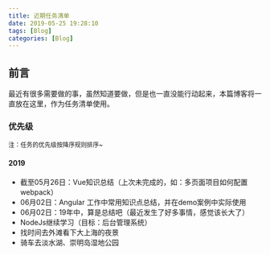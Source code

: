 ```yaml
---
title: 近期任务清单
date: 2019-05-25 19:28:10
tags: [Blog]
categories: [Blog]
---
```


## 前言

​	最近有很多需要做的事，虽然知道要做，但是也一直没能行动起来，本篇博客将一直放在这里，作为任务清单使用。

### 优先级

<p style='font-size: 12px'>注：任务的优先级按降序规则排序~</p>

#### 2019

- 截至05月26日：Vue知识总结（上次未完成的，如：多页面项目如何配置webpack）
- 06月02日：Angular 工作中常用知识点总结，并在demo案例中实际使用
- 06月02日：19年中，算是总结吧（最近发生了好多事情，感觉该长大了）
- NodeJs继续学习（目标：后台管理系统）
- 找时间去外滩看下大上海的夜景
- 骑车去淡水湖、崇明岛湿地公园